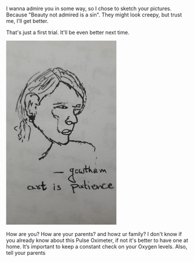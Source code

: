 I wanna admire you in some way, so I chose to sketch your pictures. Because "Beauty not admired is a sin". They might look creepy, but trust me, I'll get better.

That's just a first trial. It'll be even better next time.

<img src="images/insta_dp.jpeg" width="300" height="500"> 

How are you? How are your parents? and howz ur family? I don't know if you already know about this Pulse Oximeter, if not it's better to have one at home. It’s important to keep a constant check on your Oxygen levels. Also, tell your parents 
